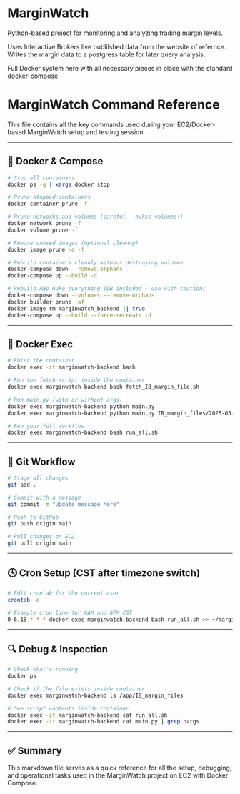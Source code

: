 # MarginWatch

Python-based project for monitoring and analyzing trading margin levels.

Uses Interactive Brokers live publilshed data from the website of refernce.
Writes the margin data to a postgress table for later query analysis.

Full Docker system here with all necessary pieces in place with the standard docker-compose

# MarginWatch Command Reference

This file contains all the key commands used during your EC2/Docker-based MarginWatch setup and testing session.

---

## 🔧 Docker & Compose

```bash
# Stop all containers
docker ps -q | xargs docker stop

# Prune stopped containers
docker container prune -f

# Prune networks and volumes (careful — nukes volumes!)
docker network prune -f
docker volume prune -f

# Remove unused images (optional cleanup)
docker image prune -a -f

# Rebuild containers cleanly without destroying volumes
docker-compose down --remove-orphans
docker-compose up --build -d

# Rebuild AND nuke everything (DB included — use with caution)
docker-compose down --volumes --remove-orphans
docker builder prune -af
docker image rm marginwatch_backend || true
docker-compose up --build --force-recreate -d
```

---

## 🐳 Docker Exec

```bash
# Enter the container
docker exec -it marginwatch-backend bash

# Run the fetch script inside the container
docker exec marginwatch-backend bash fetch_IB_margin_file.sh

# Run main.py (with or without args)
docker exec marginwatch-backend python main.py
docker exec marginwatch-backend python main.py IB_margin_files/2025-05-01-00-22-28-margin_futures_fops.html

# Run your full workflow
docker exec marginwatch-backend bash run_all.sh
```

---

## 📝 Git Workflow

```bash
# Stage all changes
git add .

# Commit with a message
git commit -m "Update message here"

# Push to GitHub
git push origin main

# Pull changes on EC2
git pull origin main
```

---

## 🕓 Cron Setup (CST after timezone switch)

```bash
# Edit crontab for the current user
crontab -e

# Example cron line for 6AM and 6PM CST
0 6,18 * * * docker exec marginwatch-backend bash run_all.sh >> ~/marginwatch-cron.log 2>&1
```

---

## 🔍 Debug & Inspection

```bash
# Check what's running
docker ps

# Check if the file exists inside container
docker exec marginwatch-backend ls /app/IB_margin_files

# See script contents inside container
docker exec -it marginwatch-backend cat run_all.sh
docker exec -it marginwatch-backend cat main.py | grep nargs
```

---

## ✅ Summary

This markdown file serves as a quick reference for all the setup, debugging, and operational tasks used in the MarginWatch project on EC2 with Docker Compose.
